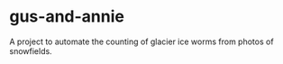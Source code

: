 gus-and-annie
=============

A project to automate the counting of glacier ice worms from photos of snowfields.
